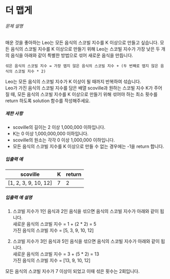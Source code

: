 # 더 맵게

<h6>문제 설명</h6>

<p>매운 것을 좋아하는 Leo는 모든 음식의 스코빌 지수를 K 이상으로 만들고 싶습니다. 모든 음식의 스코빌 지수를 K 이상으로 만들기 위해 Leo는 스코빌 지수가 가장 낮은 두 개의 음식을 아래와 같이 특별한 방법으로 섞어 새로운 음식을 만듭니다.</p>
<pre>
<code>섞은 음식의 스코빌 지수 = 가장 맵지 않은 음식의 스코빌 지수 + (두 번째로 맵지 않은 음식의 스코빌 지수 * 2)</code>
</pre>
<p>
Leo는 모든 음식의 스코빌 지수가 K 이상이 될 때까지 반복하여 섞습니다.
<br>
Leo가 가진 음식의 스코빌 지수를 담은 배열 scoville과 원하는 스코빌 지수 K가 주어질 때, 모든 음식의 스코빌 지수를 K 이상으로 만들기 위해 섞어야 하는 최소 횟수를 return 하도록 solution 함수를 작성해주세요.
</p>

<h5>제한 사항</h5>

<ul>
    <li>scoville의 길이는 2 이상 1,000,000 이하입니다.</li>
    <li>K는 0 이상 1,000,000,000 이하입니다.</li>
    <li>scoville의 원소는 각각 0 이상 1,000,000 이하입니다.</li>
    <li>모든 음식의 스코빌 지수를 K 이상으로 만들 수 없는 경우에는 -1을 return 합니다.</li>
</ul>

<h5>입출력 예</h5>
<table>
    <thead>
        <tr>
            <th>scoville</th>
            <th>K</th>
            <th>return</th>
        </tr>
    </thead>
    <tbody>
        <tr>
            <td>[1, 2, 3, 9, 10, 12]</td>
            <td>7</td>
            <td>2</td>
        </tr>
    </tbody>
</table>
<h5>입출력 예 설명</h5>

<ol>
    <li>
        <p>
            스코빌 지수가 1인 음식과 2인 음식을 섞으면 음식의 스코빌 지수가 아래와 같이 됩니다.
            <br>
            새로운 음식의 스코빌 지수 = 1 + (2 * 2) = 5
            <br>
            가진 음식의 스코빌 지수 = [5, 3, 9, 10, 12]
        </p>
    </li>
    <li>
        <p>
            스코빌 지수가 3인 음식과 5인 음식을 섞으면 음식의 스코빌 지수가 아래와 같이 됩니다.
            <br>
            새로운 음식의 스코빌 지수 = 3 + (5 * 2) = 13
            <br>
            가진 음식의 스코빌 지수 = [13, 9, 10, 12]
        </p>
    </li>
</ol>

<p>모든 음식의 스코빌 지수가 7 이상이 되었고 이때 섞은 횟수는 2회입니다.</p>